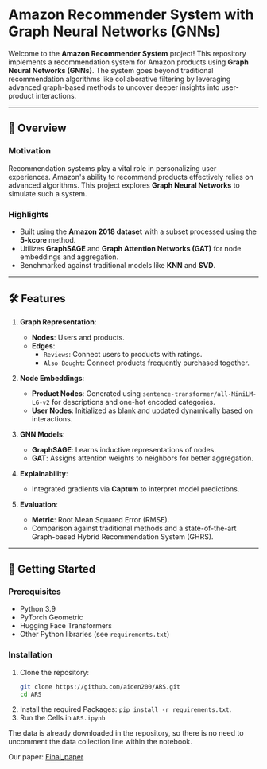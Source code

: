 # Amazon Recommender System with Graph Neural Networks (GNNs)

Welcome to the **Amazon Recommender System** project! This repository implements a recommendation system for Amazon products using **Graph Neural Networks (GNNs)**. The system goes beyond traditional recommendation algorithms like collaborative filtering by leveraging advanced graph-based methods to uncover deeper insights into user-product interactions.

---

## 📌 Overview

### Motivation
Recommendation systems play a vital role in personalizing user experiences. Amazon's ability to recommend products effectively relies on advanced algorithms. This project explores **Graph Neural Networks** to simulate such a system.

### Highlights
- Built using the **Amazon 2018 dataset** with a subset processed using the **5-kcore** method.
- Utilizes **GraphSAGE** and **Graph Attention Networks (GAT)** for node embeddings and aggregation.
- Benchmarked against traditional models like **KNN** and **SVD**.

---

## 🛠️ Features

1. **Graph Representation**:
   - **Nodes**: Users and products.
   - **Edges**: 
     - `Reviews`: Connect users to products with ratings.
     - `Also Bought`: Connect products frequently purchased together.

2. **Node Embeddings**:
   - **Product Nodes**: Generated using `sentence-transformer/all-MiniLM-L6-v2` for descriptions and one-hot encoded categories.
   - **User Nodes**: Initialized as blank and updated dynamically based on interactions.

3. **GNN Models**:
   - **GraphSAGE**: Learns inductive representations of nodes.
   - **GAT**: Assigns attention weights to neighbors for better aggregation.

4. **Explainability**:
   - Integrated gradients via **Captum** to interpret model predictions.

5. **Evaluation**:
   - **Metric**: Root Mean Squared Error (RMSE).
   - Comparison against traditional methods and a state-of-the-art Graph-based Hybrid Recommendation System (GHRS).

---

## 🚀 Getting Started

### Prerequisites
- Python 3.9
- PyTorch Geometric
- Hugging Face Transformers
- Other Python libraries (see `requirements.txt`)

### Installation
1. Clone the repository:
   ```bash
   git clone https://github.com/aiden200/ARS.git
   cd ARS

2. Install the required Packages:
  `pip install -r requirements.txt`.
3. Run the Cells in `ARS.ipynb` 


The data is already downloaded in the repository, so there is no need to uncomment the data collection line within the notebook.

Our paper:
[Final_paper](ML567___Final_Project.pdf)
